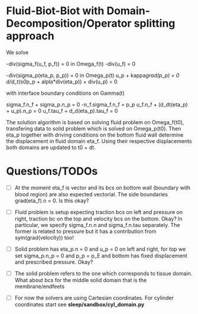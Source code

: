 # Fluid-Biot-Biot with Domain-Decomposition/Operator splitting approach

We solve

-div(sigma_f(u_f, p_f)) = 0    in Omega_f(t)
-div(u_f)               = 0

-div(sigma_p(eta_p, p_p))                   =  0    in Omega_p(t)
u_p + kappa*grad(p_p)                       =  0
d/d_t(s0*p_p + alpla*div(eta_p)) + div(u_p) =  0

with interface boundary conditions  on Gamma(t)

sigma_f.n_f + sigma_p.n_p = 0
-n_f.sigma_f.n_f = p_p
u_f.n_f + (d_dt(eta_p) + u_p).n_p = 0
u_f.tau_f + d_d(eta_p).tau_f = 0

The solution algorithm is based on solving fluid problem on Omega_f(t0),
transfering data to solid problem which is solved on Omega_p(t0). Then
eta_p together with driving conditions on the bottom fluid wall determine
the displacement in fluid domain eta_f. Using their respective displacements
both domains are updated to t0 + dt.

# Questions/TODOs

- [ ] At the moment eta_f is vector and its bcs on bottom wall (boundary with
blood region) are also expected vectorial. The side boundaries grad(eta_f).n = 0.
Is this okay?

- [ ] Fluid problem is setup expecting traction bcs on left and pressure on right,
traction bc on the top and velocity bcs on the bottom. Okay? In particular,
we specify sigma_f.n.n and sigma_f.n.tau separately. The former is related
to pressure but it has a contribution from sym(grad(velocity)) too!

- [ ] Solid problem has eta_p.n = 0 and u_p = 0 on left and right, for top
we set sigma_p.n_p = 0 and p_p = p_E and bottom has fixed displacement
and prescribed pressure. Okay?

- [ ] The solid problem refers to the one which corresponds to tissue domain.
What about bcs for the middle solid domain that is the membrane/endfeets

- [ ] For now the solvers are using Cartesian coordinates. For cylinder
coordinates start see **sleep/sandbox/cyl_domain.py**